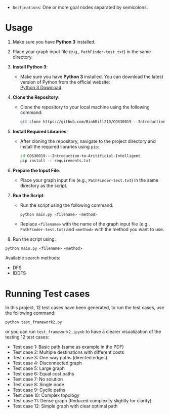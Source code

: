 * ```Destinations```: One or more goal nodes separated by semicolons.

# Usage
1. Make sure you have **Python 3** installed.

2. Place your graph input file (e.g., ```PathFinder-test.txt```) in the same directory.
1. **Install Python 3**:
   - Make sure you have **Python 3** installed. You can download the latest version of Python from the official website:  
     [Python 3 Download](https://www.python.org/downloads/)

2. **Clone the Repository**:
   - Clone the repository to your local machine using the following command:
     ```bash
     git clone https://github.com/BinhBill210/COS30019---Introduction-to-Aritificial-Intelligent.git
     ```

3. **Install Required Libraries**:
   - After cloning the repository, navigate to the project directory and install the required libraries using `pip`:
     ```bash
     cd COS30019---Introduction-to-Aritificial-Intelligent
     pip install -r requirements.txt
     ```

4. **Prepare the Input File**:
   - Place your graph input file (e.g., `PathFinder-test.txt`) in the same directory as the script.

5. **Run the Script**:
   - Run the script using the following command:
     ```bash
     python main.py <filename> <method>
     ```
   - Replace `<filename>` with the name of the graph input file (e.g., `PathFinder-test.txt`) and `<method>` with the method you want to use.

3. Run the script using:
```
python main.py <filename> <method>
```
Available search methods:

* DFS
* IDDFS

# Running Test cases
In this project, 12 test cases have been generated, to run the test cases, use the following command:
```
python test_framework2.py
```
or you can run ```test_framework2.ipynb``` to have a clearer visualization of the testing
12 test cases:
* Test case 1: Basic path (same as example in the PDF)
* Test case 2: Multiple destinations with different costs
* Test case 3: One-way paths (directed edges)
* Test case 4: Disconnected graph
* Test case 5: Large graph
* Test case 6: Equal cost paths
* Test case 7: No solution
* Test case 8: Single node
* Test case 9: Cyclic paths
* Test case 10: Complex topology
* Test case 11: Dense graph (Reduced complexity slightly for clarity)
* Test case 12: Simple graph with clear optimal path
